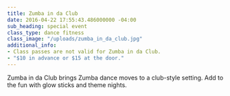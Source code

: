 ```yaml
---
title: Zumba in da Club
date: 2016-04-22 17:55:43.486000000 -04:00
sub_heading: special event
class_type: dance fitness
class_image: "/uploads/zumba_in_da_club.jpg"
additional_info:
- Class passes are not valid for Zumba in da Club.
- "$10 in advance or $15 at the door."
---
```


Zumba in da Club brings Zumba dance moves to a club-style setting. Add to the fun with glow sticks and theme nights.
